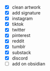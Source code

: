 - [x] clean artwork
- [x] add signature
- [x] instagram 
- [x] tiktok
- [x] twitter
- [x] pinterest
- [x] reddit
- [x] tumblr
- [x] substack
- [x] discord
- [ ] add on obsidian